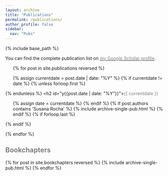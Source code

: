 ```yaml
---
layout: archive
title: "Publications"
permalink: /publications/
author_profile: false
sidebar:
  nav: "Pubs"
---
```

{% include base_path %}

You can find the complete publication list on <a href="https://scholar.google.be/citations?user=OsiAwIYAAAAJ&hl=en&citsig=AMstHGQQx0uqfgCvrTEny2ghp98R3FtD5Q">
<span style="color:gray">my Google Scholar profile</span></a>.


<ul>
{% for post in site.publications reversed %}

  {% assign currentdate = post.date | date: "%Y" %}
  {% if currentdate != date %}
    {% unless forloop.first %}</ul>{% endunless %}
    <h2 id="y{{post.date | date: "%Y"}}"><span style="color:gray">{{ currentdate }}</span></h2>
    <ul>
    {% assign date = currentdate %}
  {% endif %}
  {% if post.authors contains 'Susana Rocha' %}
    {% include archive-single-pub.html %}
  {% endif %}
  {% if forloop.last %}</ul>{% endif %}

{% endfor %}


<h2 id="bookchapter"><span style="color:gray"> Bookchapters </span></h2>
{% for post in site.bookchapters reversed %}
  {% include archive-single-pub.html %}
{% endfor %}
